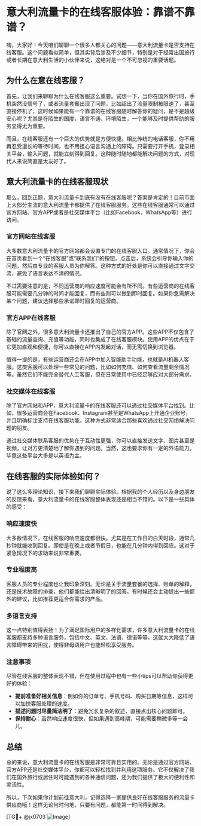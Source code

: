 # 意大利流量卡的在线客服体验：靠谱不靠谱？

嗨，大家好！今天咱们聊聊一个很多人都关心的问题——意大利流量卡是否支持在线客服。这个问题看似简单，但其实背后涉及不少细节，特别是对于经常出国旅行或者长期在意大利生活的小伙伴来说，这绝对是一个不可忽视的重要话题。

## 为什么在意在线客服？

首先，让我们来聊聊为什么在线客服这么重要。试想一下，当你在国外旅行时，手机突然没信号了，或者流量套餐出现了问题，比如超出了流量限制被限速了，甚至直接停机了，这时候如果能有一个靠谱的在线客服随时解答你的疑问，是不是超级安心呢？尤其是在陌生的国度，语言不通、环境陌生，一个能够及时提供帮助的服务显得尤为重要。

而且，在线客服还有一个巨大的优势就是方便快捷。相比传统的电话客服，你不用再忍受漫长的等待时间，也不用担心语言沟通上的障碍。只需要打开手机，登录相关平台，输入问题，就能立刻得到回复。这种随时随地都能解决问题的方式，对现代人来说简直是太友好了。

## 意大利流量卡的在线客服现状

那么，回到正题，意大利流量卡到底有没有在线客服呢？答案是肯定的！目前市面上大部分主流的意大利流量卡都提供了在线客服服务。这些在线客服通常可以通过官方网站、官方APP或者是社交媒体平台（比如Facebook、WhatsApp等）进行访问。

### 官方网站在线客服

大多数意大利流量卡的官方网站都会设置专门的在线客服入口。通常情况下，你会在首页看到一个“在线客服”或“联系我们”的按钮。点击后，系统会引导你输入你的问题，然后由专业的客服人员为你解答。这种方式的好处是你可以直接通过文字交流，避免了语言表达不清的情况。

不过需要注意的是，不同运营商的响应速度可能会有所不同。有些运营商的在线客服可能需要几分钟的时间才能回复，而有些则可以做到即时回复。如果你急需解决某个问题，建议选择那些承诺即时回复的运营商。

### 官方APP在线客服

除了官网之外，很多意大利流量卡还推出了自己的官方APP。这些APP不仅包含了基础的流量查询、充值等功能，同时也集成了在线客服模块。使用APP的优点在于它更加直观和便捷，你可以直接在APP内发起对话，而无需切换到浏览器。

值得一提的是，有些运营商还会在APP中加入智能助手功能，也就是AI机器人客服。这类客服可以处理一些常见的问题，比如如何充值、如何查看流量剩余情况等。虽然它们不能完全替代人工客服，但在日常使用中已经足够应对大部分需求。

### 社交媒体在线客服

除了官方网站和APP，意大利流量卡的在线客服还可以通过社交媒体平台找到。比如，很多运营商会在Facebook、Instagram甚至是WhatsApp上开通企业账号，并且明确标注支持在线客服功能。这种方式非常适合那些喜欢通过社交网络解决问题的朋友。

通过社交媒体联系客服的优势在于互动性更强，你可以直接发送文字、图片甚至是视频，让对方更清楚地了解你遇到的问题。当然，这也要求你有一定的外语能力，毕竟这些平台大多是以英语为主。

## 在线客服的实际体验如何？

说了这么多理论知识，接下来我们聊聊实际体验。根据我的个人经历以及身边朋友的反馈来看，意大利流量卡的在线客服整体表现还是相当不错的。以下是一些具体的感受：

### 响应速度快

大多数情况下，在线客服的响应速度都很快。尤其是在工作日的白天时段，通常几秒钟就能收到回复。即使是在晚上或者节假日，也能在几分钟内得到回应。这对于紧急情况下的求助来说非常重要。

### 专业程度高

客服人员的专业程度也让我印象深刻。无论是关于流量套餐的选择、账单的解释，还是技术故障的排查，他们都能给出清晰明了的回答。有时候还会主动提出一些额外的建议，比如推荐更适合你需求的产品。

### 多语言支持

这一点特别值得表扬！为了满足国际用户的多样化需求，许多意大利流量卡的在线客服都支持多种语言服务，包括中文、英文、法语、德语等等。这就大大降低了语言障碍带来的困扰，使得非母语用户也能轻松享受服务。

### 注意事项

尽管在线客服的整体表现不错，但在使用过程中也有一些小tips可以帮助你获得更好的体验：

- **提前准备好相关信息**：例如你的订单号、手机号码、购买日期等信息，这样可以加快客服处理的速度。
- **描述问题时尽量简洁明了**：避免冗长复杂的叙述，直接点出核心问题即可。
- **保持耐心**：虽然响应速度很快，但如果遇到高峰期，可能需要稍微多等一会儿。

## 总结

总的来说，意大利流量卡的在线客服是非常可靠且实用的。无论是通过官方网站、官方APP还是社交媒体平台，你都可以轻松找到并利用这项服务。它不仅解决了我们在国外旅行或居住时可能遇到的各种通信问题，还为我们提供了极大的便利性和灵活性。

所以，下次如果你计划前往意大利，记得选择一家提供良好在线客服服务的流量卡供应商哦！这样无论何时何地，只要有问题，都能第一时间得到解决。

[TG💪+ @jx0703 ![Image](https://github.com/user-attachments/assets/dbca1d08-cadb-493c-b0ec-ad6f7a83f270)]